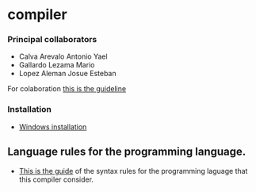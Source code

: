 # compiler

### Principal collaborators
- Calva Arevalo Antonio Yael
- Gallardo Lezama Mario
- Lopez Aleman Josue Esteban

For colaboration [this is the guideline](https://github.com/jela3105/compiler/blob/main/documentation/developer-guideline.md)

### Installation
- [Windows installation](https://github.com/jela3105/compiler/blob/main/documentation/developer-guideline.md)

## Language rules for the programming language.
- [This is the guide](https://github.com/jela3105/compiler/blob/main/documentation/language-rules.md) of the syntax rules for the programming laguage that this compiler consider.
